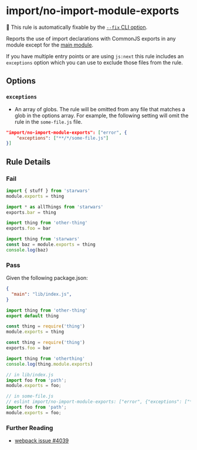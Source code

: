 # import/no-import-module-exports

🔧 This rule is automatically fixable by the [`--fix` CLI option](https://eslint.org/docs/latest/user-guide/command-line-interface#--fix).

<!-- end auto-generated rule header -->

Reports the use of import declarations with CommonJS exports in any module
except for the [main module](https://docs.npmjs.com/files/package.json#main).

If you have multiple entry points or are using `js:next` this rule includes an
`exceptions` option which you can use to exclude those files from the rule.

## Options

### `exceptions`

 - An array of globs. The rule will be omitted from any file that matches a glob
   in the options array. For example, the following setting will omit the rule
   in the `some-file.js` file.

```json
"import/no-import-module-exports": ["error", {
    "exceptions": ["**/*/some-file.js"]
}]
```

## Rule Details

### Fail

```js
import { stuff } from 'starwars'
module.exports = thing

import * as allThings from 'starwars'
exports.bar = thing

import thing from 'other-thing'
exports.foo = bar

import thing from 'starwars'
const baz = module.exports = thing
console.log(baz)
```

### Pass

Given the following package.json:

```json
{
  "main": "lib/index.js",
}
```

```js
import thing from 'other-thing'
export default thing

const thing = require('thing')
module.exports = thing

const thing = require('thing')
exports.foo = bar

import thing from 'otherthing'
console.log(thing.module.exports)

// in lib/index.js
import foo from 'path';
module.exports = foo;

// in some-file.js
// eslint import/no-import-module-exports: ["error", {"exceptions": ["**/*/some-file.js"]}]
import foo from 'path';
module.exports = foo;
```

### Further Reading

 - [webpack issue #4039](https://github.com/webpack/webpack/issues/4039)
